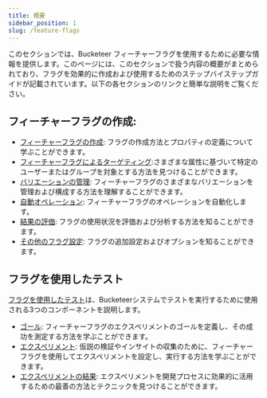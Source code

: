 ```yaml
---
title: 概要
sidebar_position: 1
slug: /feature-flags
---
```


このセクションでは、Bucketeer フィーチャーフラグを使用するために必要な情報を提供します。このページには、このセクションで扱う内容の概要がまとめられており、フラグを効果的に作成および使用するためのステップバイステップガイドが記載されています。以下の各セクションのリンクと簡単な説明をご覧ください。

## フィーチャーフラグの作成:

- [フィーチャーフラグの作成](./feature-flags/creating-feature-flags/create-feature-flag): フラグの作成方法とプロパティの定義について学ぶことができます。
- [フィーチャーフラグによるターゲティング](./feature-flags/creating-feature-flags/targeting):さまざまな属性に基づいて特定のユーザーまたはグループを対象とする方法を見つけることができます。
- [バリエーションの管理](./feature-flags/creating-feature-flags/manage-variations): フィーチャーフラグのさまざまなバリエーションを管理および構成する方法を理解することができます。
- [自動オペレーション](./feature-flags/creating-feature-flags/auto-operation): フィーチャーフラグのオペレーションを自動化します。
- [結果の評価](./feature-flags/creating-feature-flags/evaluate-results): フラグの使用状況を評価および分析する方法を知ることができます。
- [その他のフラグ設定](./feature-flags/creating-feature-flags/settings-and-history): フラグの追加設定およびオプションを知ることができます。


## フラグを使用したテスト

[フラグを使用したテスト](./feature-flags/testing-with-flags)は、Bucketeerシステムでテストを実行するために使用される3つのコンポーネントを説明します。

- [ゴール](./feature-flags/testing-with-flags/goals): フィーチャーフラグのエクスペリメントのゴールを定義し、その成功を測定する方法を学ぶことができます。
- [エクスペリメント](./feature-flags/testing-with-flags/experiments): 仮説の検証やインサイトの収集のために、フィーチャーフラグを使用してエクスペリメントを設定し、実行する方法を学ぶことができます。
- [エクスペリメントの結果](./feature-flags/testing-with-flags/experiment-results): エクスペリメントを開発プロセスに効果的に活用するための最善の方法とテクニックを見つけることができます。